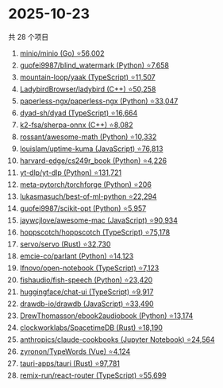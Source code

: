 # 2025-10-23

共 28 个项目

<!-- BEGIN GITHUB -->
<!-- 最后更新时间 2025-10-23 21:24:42 +0800 -->
1. [minio/minio (Go) ⭐56,002](https://github.com/minio/minio)
1. [guofei9987/blind_watermark (Python) ⭐7,658](https://github.com/guofei9987/blind_watermark)
1. [mountain-loop/yaak (TypeScript) ⭐11,507](https://github.com/mountain-loop/yaak)
1. [LadybirdBrowser/ladybird (C++) ⭐50,258](https://github.com/LadybirdBrowser/ladybird)
1. [paperless-ngx/paperless-ngx (Python) ⭐33,047](https://github.com/paperless-ngx/paperless-ngx)
1. [dyad-sh/dyad (TypeScript) ⭐16,664](https://github.com/dyad-sh/dyad)
1. [k2-fsa/sherpa-onnx (C++) ⭐8,082](https://github.com/k2-fsa/sherpa-onnx)
1. [rossant/awesome-math (Python) ⭐10,332](https://github.com/rossant/awesome-math)
1. [louislam/uptime-kuma (JavaScript) ⭐76,813](https://github.com/louislam/uptime-kuma)
1. [harvard-edge/cs249r_book (Python) ⭐4,226](https://github.com/harvard-edge/cs249r_book)
1. [yt-dlp/yt-dlp (Python) ⭐131,721](https://github.com/yt-dlp/yt-dlp)
1. [meta-pytorch/torchforge (Python) ⭐206](https://github.com/meta-pytorch/torchforge)
1. [lukasmasuch/best-of-ml-python ⭐22,294](https://github.com/lukasmasuch/best-of-ml-python)
1. [guofei9987/scikit-opt (Python) ⭐5,957](https://github.com/guofei9987/scikit-opt)
1. [jaywcjlove/awesome-mac (JavaScript) ⭐90,934](https://github.com/jaywcjlove/awesome-mac)
1. [hoppscotch/hoppscotch (TypeScript) ⭐75,178](https://github.com/hoppscotch/hoppscotch)
1. [servo/servo (Rust) ⭐32,730](https://github.com/servo/servo)
1. [emcie-co/parlant (Python) ⭐14,123](https://github.com/emcie-co/parlant)
1. [lfnovo/open-notebook (TypeScript) ⭐7,123](https://github.com/lfnovo/open-notebook)
1. [fishaudio/fish-speech (Python) ⭐23,420](https://github.com/fishaudio/fish-speech)
1. [huggingface/chat-ui (TypeScript) ⭐9,917](https://github.com/huggingface/chat-ui)
1. [drawdb-io/drawdb (JavaScript) ⭐33,490](https://github.com/drawdb-io/drawdb)
1. [DrewThomasson/ebook2audiobook (Python) ⭐13,174](https://github.com/DrewThomasson/ebook2audiobook)
1. [clockworklabs/SpacetimeDB (Rust) ⭐18,190](https://github.com/clockworklabs/SpacetimeDB)
1. [anthropics/claude-cookbooks (Jupyter Notebook) ⭐24,564](https://github.com/anthropics/claude-cookbooks)
1. [zyronon/TypeWords (Vue) ⭐4,124](https://github.com/zyronon/TypeWords)
1. [tauri-apps/tauri (Rust) ⭐97,781](https://github.com/tauri-apps/tauri)
1. [remix-run/react-router (TypeScript) ⭐55,699](https://github.com/remix-run/react-router)
<!-- END GITHUB -->